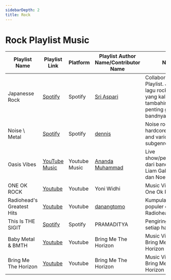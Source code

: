 ```yaml
---
sidebarDepth: 2
title: Rock
---
```


# Rock Playlist Music

| Playlist Name | Playlist Link | Platform | Playlist Author Name/Contributor Name | Note | Subgenre |
| -------------- |-------------- | -------- | ------- | ------- | -------- |
| Japanesse Rock | [Spotify](https://open.spotify.com/playlist/30byzftTDKhmWiWnaxdSGx?si=5CAsfLlCTMGZupCt7dTXtQ) | Spotify | [Sri Aspari](https://github.com/siarie) | Collaborative Playlist. Jika ada lagu rock jepang yang kalian suka tambahin aja. Yang penting genre bandnya rock. | - |
| Noise \ Metal | [Spotify](https://open.spotify.com/playlist/2mFPFH6GHV1bnMppxm6ia7?si=9cee245004fb4f6e) | Spotify | [dennis](https://open.spotify.com/user/21wpzhpcsy54t5d3ontmx6z5i?si=1a1bbb71e8224001) | Noise rock, hardcore punk, and various metal subgenres. | - |
| Oasis Vibes | [YouTube Music](https://music.youtube.com/playlist?list=PLAX10KNwrIBWdK5ddsFIEBFy7LqiLKXSy) | Youtube Music  | [Ananda Muhammad](https://github.com/handa26) | Live show/performance dari band Oasis, Liam Gallagher dan Noel Gallager | Britpop |
| ONE OK ROCK | [Youtube](https://www.youtube.com/playlist?list=PLD806AE5F989D725E) | Youtube | Yoni Widhi | Music Video dari One Ok Rock | - |
| Radiohead's Greatest Hits | [Youtube](https://www.youtube.com/playlist?list=PL2972775435A2A8BE) | Youtube | [danangtomo](https://github.com/danangtomo) | Kumpulan lagu populer dari Radiohead | Britpop |
| This Is THE SIGIT | [Spotify](https://open.spotify.com/playlist/7Fiwgx0MItENKzeGwqkkjh?si=z4DA9vcATym2v06ImuwFhA) | Spotify | PRAMADITYA | Pengiring ngoding setiap hari. | - |
| Baby Metal & BMTH | [Youtube](https://youtu.be/fKyXvNkGQKc) | Youtube | Bring Me The Horizon | Music Video dari Bring Me The Horizon | - |
| Bring Me The Horizon | [Youtube](https://youtu.be/TkV5709EG5M) | Youtube | Bring Me The Horizon | Music Video dari Bring Me The Horizon | - |